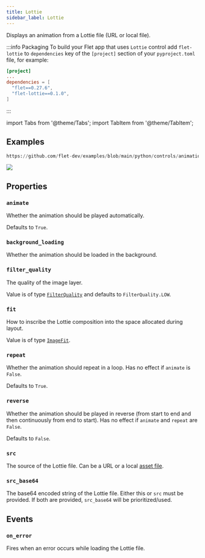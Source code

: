 ```yaml
---
title: Lottie
sidebar_label: Lottie
---
```


Displays an animation from a Lottie file (URL or local file).

:::info Packaging
To build your Flet app that uses `Lottie` control add `flet-lottie` to `dependencies` key of the `[project]` section of your `pyproject.toml` file, for
example:

```toml
[project]
...
dependencies = [
  "flet==0.27.6",
  "flet-lottie==0.1.0",
]
```
:::


import Tabs from '@theme/Tabs';
import TabItem from '@theme/TabItem';

## Examples


```python reference
https://github.com/flet-dev/examples/blob/main/python/controls/animations/lottie/lottie-basic.py
```

<img src="/img/docs/controls/lottie/lottie-animation-2.gif" className="screenshot-20" />

## Properties

### `animate`

Whether the animation should be played automatically.

Defaults to `True`.

### `background_loading`

Whether the animation should be loaded in the background.

### `filter_quality`

The quality of the image layer.

Value is of type [`FilterQuality`](/docs/reference/types/filterquality) and defaults to `FilterQuality.LOW`.

### `fit`

How to inscribe the Lottie composition into the space allocated during layout.

Value is of type [`ImageFit`](/docs/reference/types/imagefit).

### `repeat`

Whether the animation should repeat in a loop. Has no effect if `animate` is `False`.

Defaults to `True`.

### `reverse`

Whether the animation should be played in reverse (from start to end and then continuously from end to start). Has no
effect if `animate` and `repeat` are `False`.

Defaults to `False`.

### `src`

The source of the Lottie file. Can be a URL or a local [asset file](/docs/cookbook/assets).
### `src_base64`

The base64 encoded string of the Lottie file. Either this or `src` must be provided. If both are provided, `src_base64` will be prioritized/used.

## Events

### `on_error`

Fires when an error occurs while loading the Lottie file.
